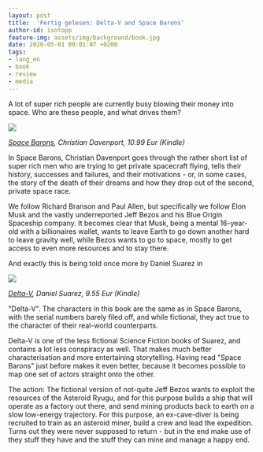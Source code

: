 ```yaml
---
layout: post
title:  'Fertig gelesen: Delta-V and Space Barons'
author-id: isotopp
feature-img: assets/img/background/book.jpg
date: 2020-05-01 09:01:07 +0200
tags:
- lang_en
- book
- review
- media
---
```

A lot of super rich people are currently busy blowing their money into space. Who are these people, and what drives them?

[![](/uploads/2020/05/space-barons.png)](https://www.amazon.de/-/en/Space-Barons-Colonize-Cosmos-English-ebook/dp/B075D745GS)

*[Space Barons](https://www.amazon.de/-/en/Space-Barons-Colonize-Cosmos-English-ebook/dp/B075D745GS), Christian Davenport, 10.99 Eur (Kindle)*

In Space Barons, Christian Davenport goes through the rather short list of super rich men who are trying to get private spacecraft flying, tells their history, successes and failures, and their motivations - or, in some cases, the story of the death of their dreams and how they drop out of the second, private space race.

We follow Richard Branson and Paul Allen, but specifically we follow Elon Musk and the vastly underreported Jeff Bezos and his Blue Origin Spaceship company. It becomes clear that Musk, being a mental 16-year-old with a billionaires wallet, wants to leave Earth to go down another hard to leave gravity well, while Bezos wants to go to space, mostly to get access to even more resources and to stay there.

And exactly this is being told once more by Daniel Suarez in

[![](/uploads/2020/05/delta-v.png)](https://www.amazon.de/-/en/Delta-v-English-Daniel-Suarez-ebook/dp/B07FLX8V84)

*[Delta-V](https://www.amazon.de/-/en/Delta-v-English-Daniel-Suarez-ebook/dp/B07FLX8V84), Daniel Suarez, 9.55 Eur (Kindle)*

"Delta-V". The characters in this book are the same as in Space Barons, with the serial numbers barely filed off, and while fictional, they act true to the character of their real-world counterparts.

Delta-V is one of the less fictional Science Fiction books of Suarez, and contains a lot less conspiracy as well. That makes much better characterisation and more entertaining storytelling. Having read "Space Barons" just before makes it even better, because it becomes possible to map one set of actors straight onto the other.

The action: The fictional version of not-quite Jeff Bezos wants to exploit the resources of the Asteroid Ryugu, and for this purpose builds a ship that will operate as a factory out there, and send mining products back to earth on a slow low-energy trajectory. For this purpose, an ex-cave-diver is being recruited to train as an asteroid miner, build a crew and lead the expedition. Turns out they were never supposed to return - but in the end make use of they stuff they have and the stuff they can mine and manage a happy end.

